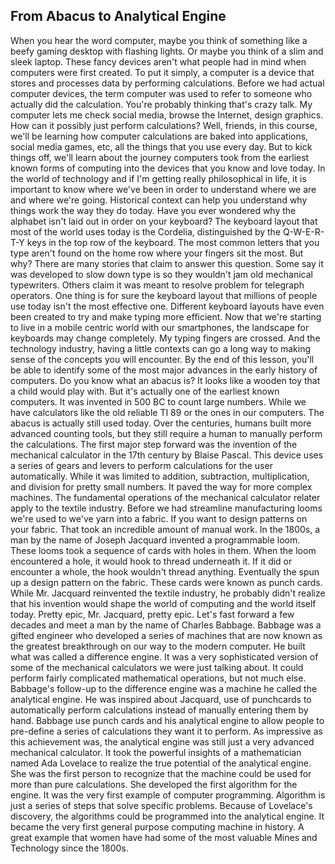 ## From Abacus to Analytical Engine

When you hear the word computer, maybe you think of something like a beefy gaming desktop with flashing lights. Or maybe you think of a slim and sleek laptop. These fancy devices aren't what people had in mind when computers were first created. To put it simply, a computer is a device that stores and processes data by performing calculations. Before we had actual computer devices, the term computer was used to refer to someone who actually did the calculation. You're probably thinking that's crazy talk. My computer lets me check social media, browse the Internet, design graphics. How can it possibly just perform calculations? Well, friends, in this course, we'll be learning how computer calculations are baked into applications, social media games, etc, all the things that you use every day. But to kick things off, we'll learn about the journey computers took from the earliest known forms of computing into the devices that you know and love today. In the world of technology and if I'm getting really philosophical in life, it is important to know where we've been in order to understand where we are and where we're going. Historical context can help you understand why things work the way they do today. Have you ever wondered why the alphabet isn't laid out in order on your keyboard? The keyboard layout that most of the world uses today is the Cordelia, distinguished by the Q-W-E-R-T-Y keys in the top row of the keyboard. The most common letters that you type aren't found on the home row where your fingers sit the most. But why? There are many stories that claim to answer this question. Some say it was developed to slow down type is so they wouldn't jam old mechanical typewriters. Others claim it was meant to resolve problem for telegraph operators. One thing is for sure the keyboard layout that millions of people use today isn't the most effective one. Different keyboard layouts have even been created to try and make typing more efficient. Now that we're starting to live in a mobile centric world with our smartphones, the landscape for keyboards may change completely. My typing fingers are crossed. And the technology industry, having a little contexts can go a long way to making sense of the concepts you will encounter. By the end of this lesson, you'll be able to identify some of the most major advances in the early history of computers. Do you know what an abacus is? It looks like a wooden toy that a child would play with. But it's actually one of the earliest known computers. It was invented in 500 BC to count large numbers. While we have calculators like the old reliable TI 89 or the ones in our computers. The abacus is actually still used today. Over the centuries, humans built more advanced counting tools, but they still require a human to manually perform the calculations. The first major step forward was the invention of the mechanical calculator in the 17th century by Blaise Pascal. This device uses a series of gears and levers to perform calculations for the user automatically. While it was limited to addition, subtraction, multiplication, and division for pretty small numbers. It paved the way for more complex machines. The fundamental operations of the mechanical calculator relater apply to the textile industry. Before we had streamline manufacturing looms we're used to we've yarn into a fabric. If you want to design patterns on your fabric. That took an incredible amount of manual work. In the 1800s, a man by the name of Joseph Jacquard invented a programmable loom. These looms took a sequence of cards with holes in them. When the loom encountered a hole, it would hook to thread underneath it. If it did or encounter a whole, the hook wouldn't thread anything. Eventually the spun up a design pattern on the fabric. These cards were known as punch cards. While Mr. Jacquard reinvented the textile industry, he probably didn't realize that his invention would shape the world of computing and the world itself today. Pretty epic, Mr. Jacquard, pretty epic. Let's fast forward a few decades and meet a man by the name of Charles Babbage. Babbage was a gifted engineer who developed a series of machines that are now known as the greatest breakthrough on our way to the modern computer. He built what was called a difference engine. It was a very sophisticated version of some of the mechanical calculators we were just talking about. It could perform fairly complicated mathematical operations, but not much else. Babbage's follow-up to the difference engine was a machine he called the analytical engine. He was inspired about Jacquard, use of punchcards to automatically perform calculations instead of manually entering them by hand. Babbage use punch cards and his analytical engine to allow people to pre-define a series of calculations they want it to perform. As impressive as this achievement was, the analytical engine was still just a very advanced mechanical calculator. It took the powerful insights of a mathematician named Ada Lovelace to realize the true potential of the analytical engine. She was the first person to recognize that the machine could be used for more than pure calculations. She developed the first algorithm for the engine. It was the very first example of computer programming. Algorithm is just a series of steps that solve specific problems. Because of Lovelace's discovery, the algorithms could be programmed into the analytical engine. It became the very first general purpose computing machine in history. A great example that women have had some of the most valuable Mines and Technology since the 1800s.

